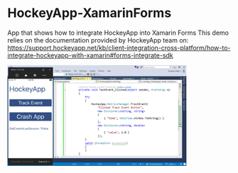 # HockeyApp-XamarinForms
App that shows how to integrate HockeyApp into Xamarin Forms
This demo relies on the documentation provided by HockeyApp team on: 
https://support.hockeyapp.net/kb/client-integration-cross-platform/how-to-integrate-hockeyapp-with-xamarin#forms-integrate-sdk

<img src="https://github.com/HoussemDellai/HockeyApp-XamarinForms/blob/master/items/hockeyapp-vs.PNG?raw=true" width="80%" />
